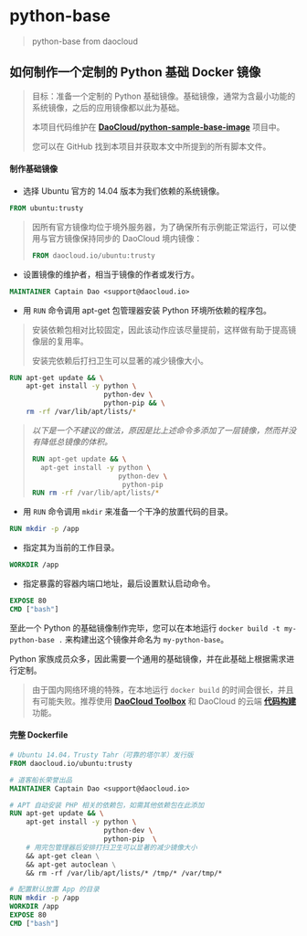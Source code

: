 # python-base
> python-base from daocloud

## 如何制作一个定制的 Python 基础 Docker 镜像

> 目标：准备一个定制的 Python 基础镜像。基础镜像，通常为含最小功能的系统镜像，之后的应用镜像都以此为基础。
> 
> 本项目代码维护在 **[DaoCloud/python-sample-base-image](https://github.com/DaoCloud/python-sample-base-image)** 项目中。
>
> 您可以在 GitHub 找到本项目并获取本文中所提到的所有脚本文件。

#### 制作基础镜像

* 选择 Ubuntu 官方的 14.04 版本为我们依赖的系统镜像。

```dockerfile
FROM ubuntu:trusty
```

> 因所有官方镜像均位于境外服务器，为了确保所有示例能正常运行，可以使用与官方镜像保持同步的 DaoCloud 境内镜像：
>
>```dockerfile
>FROM daocloud.io/ubuntu:trusty
>```

* 设置镜像的维护者，相当于镜像的作者或发行方。

```dockerfile
MAINTAINER Captain Dao <support@daocloud.io>
```

* 用 `RUN` 命令调用 apt-get 包管理器安装 Python 环境所依赖的程序包。

> 安装依赖包相对比较固定，因此该动作应该尽量提前，这样做有助于提高镜像层的复用率。
> 
> 安装完依赖后打扫卫生可以显著的减少镜像大小。

```dockerfile
RUN apt-get update && \
  	apt-get install -y python \
    				   python-dev \
                       python-pip && \
  	rm -rf /var/lib/apt/lists/*
```

> *以下是一个不建议的做法，原因是比上述命令多添加了一层镜像，然而并没有降低总镜像的体积。*
>
>```dockerfile
>RUN apt-get update && \
>  	apt-get install -y python \
>    				   python-dev \
>                       python-pip 
>RUN rm -rf /var/lib/apt/lists/*
>```

* 用 `RUN` 命令调用 `mkdir` 来准备一个干净的放置代码的目录。

```dockerfile
RUN mkdir -p /app
```

* 指定其为当前的工作目录。

```dockerfile
WORKDIR /app
```

* 指定暴露的容器内端口地址，最后设置默认启动命令。

```dockerfile
EXPOSE 80
CMD ["bash"]
```

至此一个 Python 的基础镜像制作完毕，您可以在本地运行 `docker build -t my-python-base .` 来构建出这个镜像并命名为 `my-python-base`。

Python 家族成员众多，因此需要一个通用的基础镜像，并在此基础上根据需求进行定制。

> 由于国内网络环境的特殊，在本地运行 `docker build` 的时间会很长，并且有可能失败。推荐使用 **[DaoCloud Toolbox](http://blog.daocloud.io/toolbox)** 和 DaoCloud 的云端 **[代码构建](http://help.daocloud.io/features/build-flows.html)** 功能。

#### 完整 Dockerfile

```dockerfile
# Ubuntu 14.04，Trusty Tahr（可靠的塔尔羊）发行版
FROM daocloud.io/ubuntu:trusty

# 道客船长荣誉出品
MAINTAINER Captain Dao <support@daocloud.io>

# APT 自动安装 PHP 相关的依赖包，如需其他依赖包在此添加
RUN apt-get update && \
  	apt-get install -y python \
    				   python-dev \
                       python-pip  \
    # 用完包管理器后安排打扫卫生可以显著的减少镜像大小
    && apt-get clean \
    && apt-get autoclean \
    && rm -rf /var/lib/apt/lists/* /tmp/* /var/tmp/* 

# 配置默认放置 App 的目录
RUN mkdir -p /app
WORKDIR /app
EXPOSE 80
CMD ["bash"]
```
